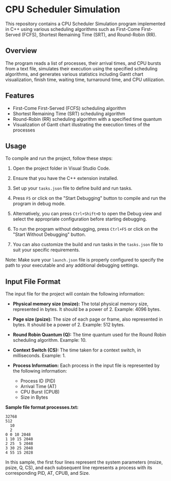 # CPU Scheduler Simulation

This repository contains a CPU Scheduler Simulation program implemented in C++ using various scheduling algorithms such as First-Come First-Served (FCFS), Shortest Remaining Time (SRT), and Round-Robin (RR).

## Overview

The program reads a list of processes, their arrival times, and CPU bursts from a text file, simulates their execution using the specified scheduling algorithms, and generates various statistics including Gantt chart visualization, finish time, waiting time, turnaround time, and CPU utilization.

## Features

- First-Come First-Served (FCFS) scheduling algorithm
- Shortest Remaining Time (SRT) scheduling algorithm
- Round-Robin (RR) scheduling algorithm with a specified time quantum
- Visualization of Gantt chart illustrating the execution times of the processes

## Usage

To compile and run the project, follow these steps:

1. Open the project folder in Visual Studio Code.

2. Ensure that you have the C++ extension installed.

3. Set up your `tasks.json` file to define build and run tasks.

4. Press `F5` or click on the "Start Debugging" button to compile and run the program in debug mode.

5. Alternatively, you can press `Ctrl+Shift+D` to open the Debug view and select the appropriate configuration before starting debugging.

6. To run the program without debugging, press `Ctrl+F5` or click on the "Start Without Debugging" button.

7. You can also customize the build and run tasks in the `tasks.json` file to suit your specific requirements.

Note: Make sure your `launch.json` file is properly configured to specify the path to your executable and any additional debugging settings.



## Input File Format

The input file for the project will contain the following information:

- **Physical memory size (msize):** The total physical memory size, represented in bytes. It should be a power of 2. Example: 4096 bytes.

- **Page size (psize):** The size of each page or frame, also represented in bytes. It should be a power of 2. Example: 512 bytes.

- **Round Robin Quantum (Q):** The time quantum used for the Round Robin scheduling algorithm. Example: 10.

- **Context Switch (CS):** The time taken for a context switch, in milliseconds. Example: 1.

- **Process Information:** Each process in the input file is represented by the following information:
  - Process ID (PID)
  - Arrival Time (AT)
  - CPU Burst (CPUB)
  - Size in Bytes

**Sample file format processes.txt:**
```
32768
512
  10
  2
0 0 10 2048
1 10 15 2048
2 25  5 2048
3 30 25 2048
4 55 15 2028
 ```

In this sample, the first four lines represent the system parameters (msize, psize, Q, CS), and each subsequent line represents a process with its corresponding PID, AT, CPUB, and Size.
